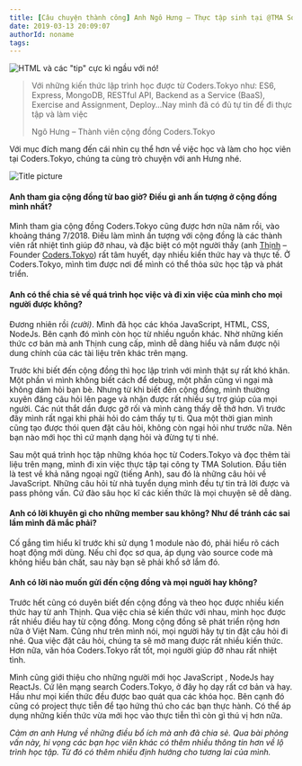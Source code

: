 ```yaml
---
title: [Câu chuyện thành công] Anh Ngô Hưng – Thực tập sinh tại @TMA Solution
date: 2019-03-13 20:09:07
authorId: noname
tags:
---
```


![HTML và các "tip" cực kì ngầu với nó!](https://res.cloudinary.com/djeghcumw/image/upload/v1551793857/blog/success_stories-blog1-1200x620.jpg)

> Với những kiến thức lập trình học được từ Coders.Tokyo như: ES6, Express, MongoDB, RESTful API, Backend as a Service (BaaS), Exercise and Assignment, Deploy…Nay mình đã có đủ tự tin để đi thực tập và làm việc
> 
> Ngô Hưng – Thành viên cộng đồng Coders.Tokyo

Với mục đích mang đến cái nhìn cụ thể hơn về việc học và làm cho học viên tại Coders.Tokyo, chúng ta cùng trò chuyện với anh Hưng nhé.

![Title picture](https://res.cloudinary.com/djeghcumw/image/upload/v1535559184/blog/success_stories-blog1.3-1024x441.jpg)

#### **Anh tham gia cộng đồng từ bao giờ? Điều gì anh ấn tượng ở cộng đồng mình nhất?**

Mình tham gia cộng đồng Coders.Tokyo cũng được hơn nữa năm rồi, vào khoảng tháng 7/2018. Điều làm mình ấn tượng với cộng đồng là các thành viên rất nhiệt tình giúp đỡ nhau, và đặc biệt có một người thầy (anh [Thịnh](https://www.facebook.com/nhim175) – Founder [Coders.Tokyo](http://coders.tokyo)) rất tâm huyết, dạy nhiều kiến thức hay và thực tế. Ở Coders.Tokyo, mình tìm được nơi để mình có thể thỏa sức học tập và phát triển.

#### **Anh có thể chia sẻ về quá trình học việc và đi xin việc của mình cho mọi người được không?**

Đương nhiên rồi _(cười)_. Mình đã học các khóa JavaScript, HTML, CSS, NodeJs. Bên cạnh đó mình còn học từ nhiều nguồn khác. Nhờ những kiến thức cơ bản mà anh Thịnh cung cấp, mình dễ dàng hiểu và nắm được nội dung chính của các tài liệu trên khác trên mạng.

Trước khi biết đến cộng đồng thì học lập trình với mình thật sự rất khó khăn. Một phần vì mình không biết cách để debug, một phần cũng vì ngại mà không dám hỏi bạn bè. Nhưng từ khi biết đến cộng đồng, mình thường xuyên đăng câu hỏi lên page và nhận được rất nhiều sự trợ giúp của mọi người. Các nút thắt dần được gỡ rối và mình càng thấy dễ thở hơn. Vì trước đây mình rất ngại khi phải hỏi do cảm thấy tự ti. Qua một thời gian mình cũng tạo được thói quen đặt câu hỏi, không còn ngại hỏi như trước nữa. Nên bạn nào mới học thì cứ mạnh dạng hỏi và đừng tự ti nhé.

Sau một quá trình học tập những khóa học từ Coders.Tokyo và đọc thêm tài liệu trên mạng, mình đi xin việc thực tập tại công ty TMA Solution. Đầu tiên là test về khả năng ngoại ngữ (tiếng Anh), sau đó là những câu hỏi về JavaScript. Những câu hỏi từ nhà tuyển dụng mình đều tự tin trả lời được và pass phỏng vấn. Cứ đào sâu học kĩ các kiến thức là mọi chuyện sẽ dễ dàng.

#### **Anh có lời khuyên gì cho những member sau không? Như để tránh các sai lầm mình đã mắc phải?**  

Cố gắng tìm hiểu kĩ trước khi sử dụng 1 module nào đó, phải hiểu rõ cách hoạt động mới dùng. Nếu chỉ đọc sơ qua, áp dụng vào source code mà không hiểu bản chất, sau này bạn sẽ phải khổ sở lắm đó.

#### **Anh có lời nào muốn gửi đến cộng đồng và mọi nguời hay không?**

Trước hết cũng có duyên biết đến cộng đồng và theo học được nhiều kiến thức hay từ anh Thịnh. Qua việc chia sẻ kiến thức với nhau, mình học được rất nhiều điều hay từ cộng đồng. Mong cộng đồng sẽ phát triển rộng hơn nữa ở Việt Nam. Cũng như trên mình nói, mọi người hãy tự tin đặt câu hỏi đi nhé. Qua việc đặt câu hỏi, chúng ta sẽ mở mang được rất nhiều kiến thức. Hơn nữa, văn hóa Coders.Tokyo rất tốt, mọi người giúp đỡ nhau rất nhiệt tình.

Mình cũng giới thiệu cho những người mới học JavaScript , NodeJs hay ReactJs. Cứ lên mạng search Coders.Tokyo, ở đây họ dạy rất cơ bản và hay. Hầu như mọi kiến thức đều được bao quát qua các khóa học. Bên cạnh đó cũng có project thực tiễn để tạo hứng thú cho các bạn thực hành. Có thể áp dụng những kiến thức vừa mới học vào thực tiễn thì còn gì thú vị hơn nữa.

_Cảm ơn anh Hưng về những điều bổ ích mà anh đã chia sẻ. Qua bài phỏng vấn này, hi vọng các bạn học viên khác có thêm nhiều thông tin hơn về lộ trình học tập. Từ đó có thêm nhiều định hướng cho tương lai của mình._